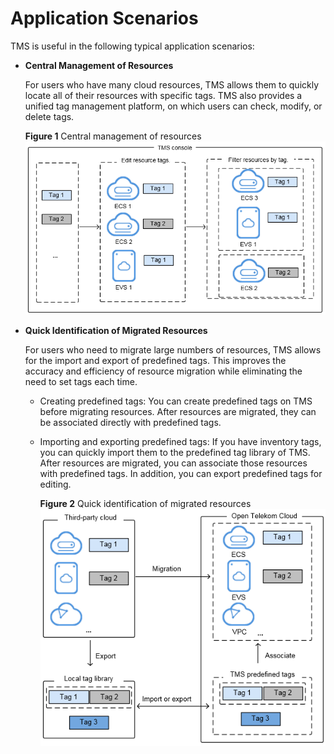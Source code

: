 # Application Scenarios<a name="EN-US_TOPIC_0141727081"></a>

TMS is useful in the following typical application scenarios:

-   **Central Management of Resources**

    For users who have many cloud resources, TMS allows them to quickly locate all of their resources with specific tags. TMS also provides a unified tag management platform, on which users can check, modify, or delete tags.

    **Figure  1**  Central management of resources<a name="fig8943205014413"></a>  
    ![](figures/central-management-of-resources.png "central-management-of-resources")

-   **Quick Identification of Migrated Resources**

    For users who need to migrate large numbers of resources, TMS allows for the import and export of predefined tags. This improves the accuracy and efficiency of resource migration while eliminating the need to set tags each time.

    -   Creating predefined tags: You can create predefined tags on TMS before migrating resources. After resources are migrated, they can be associated directly with predefined tags.
    -   Importing and exporting predefined tags: If you have inventory tags, you can quickly import them to the predefined tag library of TMS. After resources are migrated, you can associate those resources with predefined tags. In addition, you can export predefined tags for editing.

        **Figure  2**  Quick identification of migrated resources<a name="fig16218152813614"></a>  
        ![](figures/quick-identification-of-migrated-resources.png "quick-identification-of-migrated-resources")



